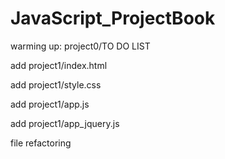 # JavaScript_ProjectBook




warming up: project0/TO DO LIST


add project1/index.html


add project1/style.css


add project1/app.js


add project1/app_jquery.js




file refactoring